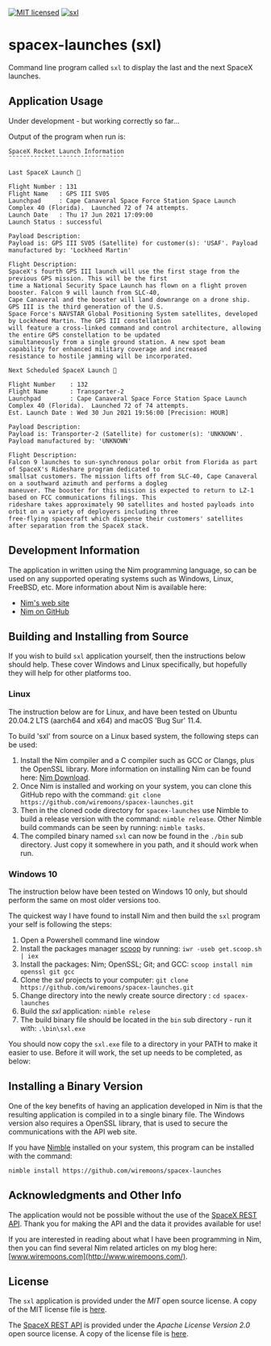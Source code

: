 [![MIT licensed](https://img.shields.io/badge/license-MIT-blue.svg)](https://raw.githubusercontent.com/hyperium/hyper/master/LICENSE) [![sxl](https://github.com/wiremoons/spacex-launches/actions/workflows/sxl-build-nim.yml/badge.svg?branch=main)](https://github.com/wiremoons/spacex-launches/actions/workflows/sxl-build-nim.yml)

# spacex-launches (sxl)
Command line program called `sxl` to display the last and the next SpaceX launches.

## Application Usage

Under development - but working correctly so far...

Output of the program when run is:

```console
SpaceX Rocket Launch Information
¯¯¯¯¯¯¯¯¯¯¯¯¯¯¯¯¯¯¯¯¯¯¯¯¯¯¯¯¯¯¯¯

Last SpaceX Launch 🚀

Flight Number : 131
Flight Name   : GPS III SV05
Launchpad     : Cape Canaveral Space Force Station Space Launch Complex 40 (Florida).  Launched 72 of 74 attempts.
Launch Date   : Thu 17 Jun 2021 17:09:00
Launch Status : successful

Payload Description: 
Payload is: GPS III SV05 (Satellite) for customer(s): 'USAF'. Payload manufactured by: 'Lockheed Martin'

Flight Description: 
SpaceX's fourth GPS III launch will use the first stage from the previous GPS mission. This will be the first 
time a National Security Space Launch has flown on a flight proven booster. Falcon 9 will launch from SLC-40, 
Cape Canaveral and the booster will land downrange on a drone ship. GPS III is the third generation of the U.S.
Space Force's NAVSTAR Global Positioning System satellites, developed by Lockheed Martin. The GPS III constellation
will feature a cross-linked command and control architecture, allowing the entire GPS constellation to be updated
simultaneously from a single ground station. A new spot beam capability for enhanced military coverage and increased
resistance to hostile jamming will be incorporated.

Next Scheduled SpaceX Launch 🚀

Flight Number    : 132
Flight Name      : Transporter-2
Launchpad        : Cape Canaveral Space Force Station Space Launch Complex 40 (Florida).  Launched 72 of 74 attempts.
Est. Launch Date : Wed 30 Jun 2021 19:56:00 [Precision: HOUR]

Payload Description: 
Payload is: Transporter-2 (Satellite) for customer(s): 'UNKNOWN'. Payload manufactured by: 'UNKNOWN'

Flight Description: 
Falcon 9 launches to sun-synchronous polar orbit from Florida as part of SpaceX's Rideshare program dedicated to
smallsat customers. The mission lifts off from SLC-40, Cape Canaveral on a southward azimuth and performs a dogleg
maneuver. The booster for this mission is expected to return to LZ-1 based on FCC communications filings. This
rideshare takes approximately 90 satellites and hosted payloads into orbit on a variety of deployers including three
free-flying spacecraft which dispense their customers' satellites after separation from the SpaceX stack.
```

## Development Information

The application in written using the Nim programming language, so can be used on any supported operating systems such as Windows, Linux, FreeBSD, etc. More information about Nim is available here:

 - [Nim's web site](https://nim-lang.org/)
 - [Nim on GitHub](https://github.com/nim-lang/Nim)

## Building and Installing from Source 

If you wish to build `sxl` application yourself, then the instructions below should help. These cover Windows and Linux specifically, but hopefully they will help for other platforms too.

### Linux

The instruction below are for Linux, and have been tested on Ubuntu 20.04.2 LTS (aarch64 and x64) and macOS 'Bug Sur' 11.4.

To build 'sxl' from source on a Linux based system, the following steps can be used:

1. Install the Nim compiler and a C compiler such as GCC or Clangs, plus the OpenSSL library. More information on installing Nim can be found here: [Nim Download](https://nim-lang.org/install.html).
2. Once Nim is installed and working on your system, you can clone this GitHub repo with the command: `git clone https://github.com/wiremoons/spacex-launches.git`
3. Then in the cloned code directory for `spacex-launches` use Nimble to build a release version with the command: `nimble release`.   Other Nimble build commands can be seen by running: `nimble tasks`.
4. The compiled binary named `sxl` can now be found in the `./bin` sub directory. Just copy it somewhere in you path, and it should work when run.

### Windows 10

The instruction below have been tested on Windows 10 only, but should perform the same on most older versions too.

The quickest way I have found to install Nim and then build the `sxl` program your self is following the steps:

1. Open a Powershell command line window
2. Install the packages manager [scoop](https://scoop.sh/) by running: `iwr -useb get.scoop.sh | iex`
3. Install the packages: Nim; OpenSSL; Git; and GCC: `scoop install nim openssl git gcc`
4. Clone the *sxl* projects to your computer: `git clone https://github.com/wiremoons/spacex-launches.git`
5. Change directory into the newly create source directory :  `cd spacex-launches`
6. Build the *sxl* application: `nimble relese`
7. The build binary file should be located in the `bin` sub directory - run it with: `.\bin\sxl.exe`

You should now copy the `sxl.exe` file to a directory in your PATH to make it easier to use. Before it will work,
the set up needs to be completed, as below:

## Installing a Binary Version

One of the key benefits of having an application developed in Nim is that the resulting application is compiled in to a single binary file. The Windows version also requires a OpenSSL library, that is used to secure the communications with the API web site.

If you have [Nimble](https://github.com/nim-lang/nimble) installed on your system, this program can be installed with the command:
```
nimble install https://github.com/wiremoons/spacex-launches
```

## Acknowledgments and Other Info

The application would not be possible without the use of the [SpaceX REST API](https://github.com/r-spacex/SpaceX-API). Thank you for making the API and the data it provides available for use!

If you are interested in reading about what I have been programming in Nim, then you can find several Nim related articles on my blog here: [www.wiremoons.com](http://www.wiremoons.com/).

## License

The `sxl` application is provided under the *MIT* open source license. A copy of the MIT license file is [here](./LICENSE).

The [SpaceX REST API](https://github.com/r-spacex/SpaceX-API) is provided under the *Apache License Version 2.0* open source license. A copy of the license file is [here](https://github.com/r-spacex/SpaceX-API/blob/master/LICENSE).
